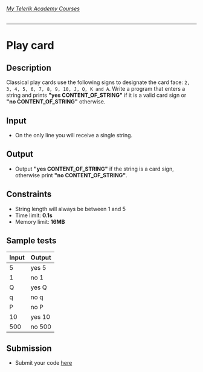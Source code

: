 ###### [My Telerik Academy Courses](https://github.com/nikolovdeyan/TelerikAcademy) 
-------------------------------------

Play card
===================

## Description
Classical play cards use the following signs to designate the card face: 
`2, 3, 4, 5, 6, 7, 8, 9, 10, J, Q, K and A`. Write a program that enters a string and prints **"yes CONTENT_OF_STRING"** if it is a valid card sign or **"no CONTENT_OF_STRING"** otherwise.

## Input
- On the only line you will receive a single string.

## Output
- Output **"yes CONTENT_OF_STRING"** if the string is a card sign, otherwise print **"no CONTENT_OF_STRING"**.

## Constraints
- String length will always be between 1 and 5
- Time limit: **0.1s**
- Memory limit: **16MB**

## Sample tests

|   Input   |       Output     |
|-----------|------------------|
| 5         | yes 5            |
| 1         | no 1             |
| Q         | yes Q            |
| q         | no q             |
| P         | no P             |
| 10        | yes 10           |
| 500       | no 500           |

## Submission
- Submit your code [here](http://bgcoder.com/Contests/Compete/Index/309#2)
